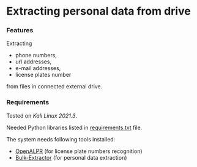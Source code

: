 # Extracting personal data from drive

### Features
Extracting 
- phone numbers, 
- url addresses, 
- e-mail addresses, 
- license plates number 

from files in connected external drive.

### Requirements
Tested on *Kali Linux 2021.3*.

Needed Python libraries listed in [requirements.txt](https://gitlab.com/pawelptak/personal-data-extractor/-/blob/master/requirements.txt) file.

The system needs following tools installed:
- [OpenALPR](https://github.com/openalpr/openalpr/wiki/Compilation-instructions-(Ubuntu-Linux)#the-easy-way) (for license plate numbers recognition)
- [Bulk-Extractor](https://www.kali.org/tools/bulk-extractor/) (for personal data extraction)
